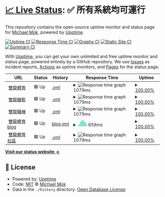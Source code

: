 # [📈 Live Status](https://pmmmwh.github.io/upptime): <!--live status--> **✅ 所有系統均可運行**

This repository contains the open-source uptime monitor and status page for [Michael Mok](https://pmmmwh.com), powered by [Upptime](https://github.com/upptime/upptime).

[![Uptime CI](https://github.com/pmmmwh/upptime/workflows/Uptime%20CI/badge.svg)](https://github.com/pmmmwh/upptime/actions?query=workflow%3A%22Uptime+CI%22)
[![Response Time CI](https://github.com/pmmmwh/upptime/workflows/Response%20Time%20CI/badge.svg)](https://github.com/pmmmwh/upptime/actions?query=workflow%3A%22Response+Time+CI%22)
[![Graphs CI](https://github.com/pmmmwh/upptime/workflows/Graphs%20CI/badge.svg)](https://github.com/pmmmwh/upptime/actions?query=workflow%3A%22Graphs+CI%22)
[![Static Site CI](https://github.com/pmmmwh/upptime/workflows/Static%20Site%20CI/badge.svg)](https://github.com/pmmmwh/upptime/actions?query=workflow%3A%22Static+Site+CI%22)
[![Summary CI](https://github.com/pmmmwh/upptime/workflows/Summary%20CI/badge.svg)](https://github.com/pmmmwh/upptime/actions?query=workflow%3A%22Summary+CI%22)

With [Upptime](https://upptime.js.org), you can get your own unlimited and free uptime monitor and status page, powered entirely by a GitHub repository. We use [Issues](https://github.com/pmmmwh/upptime/issues) as incident reports, [Actions](https://github.com/pmmmwh/upptime/actions) as uptime monitors, and [Pages](https://pmmmwh.github.io/upptime) for the status page.

<!--start: status pages-->
<!-- This summary is generated by Upptime (https://github.com/upptime/upptime) -->
<!-- Do not edit this manually, your changes will be overwritten -->
<!-- prettier-ignore -->
| URL | Status | History | Response Time | Uptime |
| --- | ------ | ------- | ------------- | ------ |
| <img alt="" src="https://favicons.githubusercontent.com/www.ssangyongsports.eu.org" height="13"> [雙龍體育](https://www.ssangyongsports.eu.org/) | 🟩 Up | [.yml](https://github.com/ssangyongsports/upptime/commits/HEAD/history/.yml) | <details><summary><img alt="Response time graph" src="./graphs//response-time-week.png" height="20"> 1079ms</summary><br><a href="https://ssangyongsports.github.io/upptime/history/"><img alt="Response time 1079" src="https://img.shields.io/endpoint?url=https%3A%2F%2Fraw.githubusercontent.com%2Fssangyongsports%2Fupptime%2FHEAD%2Fapi%2F%2Fresponse-time.json"></a><br><a href="https://ssangyongsports.github.io/upptime/history/"><img alt="24-hour response time 1079" src="https://img.shields.io/endpoint?url=https%3A%2F%2Fraw.githubusercontent.com%2Fssangyongsports%2Fupptime%2FHEAD%2Fapi%2F%2Fresponse-time-day.json"></a><br><a href="https://ssangyongsports.github.io/upptime/history/"><img alt="7-day response time 1079" src="https://img.shields.io/endpoint?url=https%3A%2F%2Fraw.githubusercontent.com%2Fssangyongsports%2Fupptime%2FHEAD%2Fapi%2F%2Fresponse-time-week.json"></a><br><a href="https://ssangyongsports.github.io/upptime/history/"><img alt="30-day response time 1079" src="https://img.shields.io/endpoint?url=https%3A%2F%2Fraw.githubusercontent.com%2Fssangyongsports%2Fupptime%2FHEAD%2Fapi%2F%2Fresponse-time-month.json"></a><br><a href="https://ssangyongsports.github.io/upptime/history/"><img alt="1-year response time 1079" src="https://img.shields.io/endpoint?url=https%3A%2F%2Fraw.githubusercontent.com%2Fssangyongsports%2Fupptime%2FHEAD%2Fapi%2F%2Fresponse-time-year.json"></a></details> | <details><summary><a href="https://ssangyongsports.github.io/upptime/history/">100.00%</a></summary><a href="https://ssangyongsports.github.io/upptime/history/"><img alt="All-time uptime 100.00%" src="https://img.shields.io/endpoint?url=https%3A%2F%2Fraw.githubusercontent.com%2Fssangyongsports%2Fupptime%2FHEAD%2Fapi%2F%2Fuptime.json"></a><br><a href="https://ssangyongsports.github.io/upptime/history/"><img alt="24-hour uptime 100.00%" src="https://img.shields.io/endpoint?url=https%3A%2F%2Fraw.githubusercontent.com%2Fssangyongsports%2Fupptime%2FHEAD%2Fapi%2F%2Fuptime-day.json"></a><br><a href="https://ssangyongsports.github.io/upptime/history/"><img alt="7-day uptime 100.00%" src="https://img.shields.io/endpoint?url=https%3A%2F%2Fraw.githubusercontent.com%2Fssangyongsports%2Fupptime%2FHEAD%2Fapi%2F%2Fuptime-week.json"></a><br><a href="https://ssangyongsports.github.io/upptime/history/"><img alt="30-day uptime 100.00%" src="https://img.shields.io/endpoint?url=https%3A%2F%2Fraw.githubusercontent.com%2Fssangyongsports%2Fupptime%2FHEAD%2Fapi%2F%2Fuptime-month.json"></a><br><a href="https://ssangyongsports.github.io/upptime/history/"><img alt="1-year uptime 100.00%" src="https://img.shields.io/endpoint?url=https%3A%2F%2Fraw.githubusercontent.com%2Fssangyongsports%2Fupptime%2FHEAD%2Fapi%2F%2Fuptime-year.json"></a></details>
| <img alt="" src="https://favicons.githubusercontent.com/sbatw.ml" height="13"> [雙龍職籃](https://sbatw.ml) | 🟩 Up | [.yml](https://github.com/ssangyongsports/upptime/commits/HEAD/history/.yml) | <details><summary><img alt="Response time graph" src="./graphs//response-time-week.png" height="20"> 1079ms</summary><br><a href="https://ssangyongsports.github.io/upptime/history/"><img alt="Response time 1079" src="https://img.shields.io/endpoint?url=https%3A%2F%2Fraw.githubusercontent.com%2Fssangyongsports%2Fupptime%2FHEAD%2Fapi%2F%2Fresponse-time.json"></a><br><a href="https://ssangyongsports.github.io/upptime/history/"><img alt="24-hour response time 1079" src="https://img.shields.io/endpoint?url=https%3A%2F%2Fraw.githubusercontent.com%2Fssangyongsports%2Fupptime%2FHEAD%2Fapi%2F%2Fresponse-time-day.json"></a><br><a href="https://ssangyongsports.github.io/upptime/history/"><img alt="7-day response time 1079" src="https://img.shields.io/endpoint?url=https%3A%2F%2Fraw.githubusercontent.com%2Fssangyongsports%2Fupptime%2FHEAD%2Fapi%2F%2Fresponse-time-week.json"></a><br><a href="https://ssangyongsports.github.io/upptime/history/"><img alt="30-day response time 1079" src="https://img.shields.io/endpoint?url=https%3A%2F%2Fraw.githubusercontent.com%2Fssangyongsports%2Fupptime%2FHEAD%2Fapi%2F%2Fresponse-time-month.json"></a><br><a href="https://ssangyongsports.github.io/upptime/history/"><img alt="1-year response time 1079" src="https://img.shields.io/endpoint?url=https%3A%2F%2Fraw.githubusercontent.com%2Fssangyongsports%2Fupptime%2FHEAD%2Fapi%2F%2Fresponse-time-year.json"></a></details> | <details><summary><a href="https://ssangyongsports.github.io/upptime/history/">100.00%</a></summary><a href="https://ssangyongsports.github.io/upptime/history/"><img alt="All-time uptime 100.00%" src="https://img.shields.io/endpoint?url=https%3A%2F%2Fraw.githubusercontent.com%2Fssangyongsports%2Fupptime%2FHEAD%2Fapi%2F%2Fuptime.json"></a><br><a href="https://ssangyongsports.github.io/upptime/history/"><img alt="24-hour uptime 100.00%" src="https://img.shields.io/endpoint?url=https%3A%2F%2Fraw.githubusercontent.com%2Fssangyongsports%2Fupptime%2FHEAD%2Fapi%2F%2Fuptime-day.json"></a><br><a href="https://ssangyongsports.github.io/upptime/history/"><img alt="7-day uptime 100.00%" src="https://img.shields.io/endpoint?url=https%3A%2F%2Fraw.githubusercontent.com%2Fssangyongsports%2Fupptime%2FHEAD%2Fapi%2F%2Fuptime-week.json"></a><br><a href="https://ssangyongsports.github.io/upptime/history/"><img alt="30-day uptime 100.00%" src="https://img.shields.io/endpoint?url=https%3A%2F%2Fraw.githubusercontent.com%2Fssangyongsports%2Fupptime%2FHEAD%2Fapi%2F%2Fuptime-month.json"></a><br><a href="https://ssangyongsports.github.io/upptime/history/"><img alt="1-year uptime 100.00%" src="https://img.shields.io/endpoint?url=https%3A%2F%2Fraw.githubusercontent.com%2Fssangyongsports%2Fupptime%2FHEAD%2Fapi%2F%2Fuptime-year.json"></a></details>
| <img alt="" src="https://favicons.githubusercontent.com/slbtw.cf" height="13"> [雙龍職棒](https://slbtw.cf) | 🟩 Up | [.yml](https://github.com/ssangyongsports/upptime/commits/HEAD/history/.yml) | <details><summary><img alt="Response time graph" src="./graphs//response-time-week.png" height="20"> 1079ms</summary><br><a href="https://ssangyongsports.github.io/upptime/history/"><img alt="Response time 1079" src="https://img.shields.io/endpoint?url=https%3A%2F%2Fraw.githubusercontent.com%2Fssangyongsports%2Fupptime%2FHEAD%2Fapi%2F%2Fresponse-time.json"></a><br><a href="https://ssangyongsports.github.io/upptime/history/"><img alt="24-hour response time 1079" src="https://img.shields.io/endpoint?url=https%3A%2F%2Fraw.githubusercontent.com%2Fssangyongsports%2Fupptime%2FHEAD%2Fapi%2F%2Fresponse-time-day.json"></a><br><a href="https://ssangyongsports.github.io/upptime/history/"><img alt="7-day response time 1079" src="https://img.shields.io/endpoint?url=https%3A%2F%2Fraw.githubusercontent.com%2Fssangyongsports%2Fupptime%2FHEAD%2Fapi%2F%2Fresponse-time-week.json"></a><br><a href="https://ssangyongsports.github.io/upptime/history/"><img alt="30-day response time 1079" src="https://img.shields.io/endpoint?url=https%3A%2F%2Fraw.githubusercontent.com%2Fssangyongsports%2Fupptime%2FHEAD%2Fapi%2F%2Fresponse-time-month.json"></a><br><a href="https://ssangyongsports.github.io/upptime/history/"><img alt="1-year response time 1079" src="https://img.shields.io/endpoint?url=https%3A%2F%2Fraw.githubusercontent.com%2Fssangyongsports%2Fupptime%2FHEAD%2Fapi%2F%2Fresponse-time-year.json"></a></details> | <details><summary><a href="https://ssangyongsports.github.io/upptime/history/">100.00%</a></summary><a href="https://ssangyongsports.github.io/upptime/history/"><img alt="All-time uptime 100.00%" src="https://img.shields.io/endpoint?url=https%3A%2F%2Fraw.githubusercontent.com%2Fssangyongsports%2Fupptime%2FHEAD%2Fapi%2F%2Fuptime.json"></a><br><a href="https://ssangyongsports.github.io/upptime/history/"><img alt="24-hour uptime 100.00%" src="https://img.shields.io/endpoint?url=https%3A%2F%2Fraw.githubusercontent.com%2Fssangyongsports%2Fupptime%2FHEAD%2Fapi%2F%2Fuptime-day.json"></a><br><a href="https://ssangyongsports.github.io/upptime/history/"><img alt="7-day uptime 100.00%" src="https://img.shields.io/endpoint?url=https%3A%2F%2Fraw.githubusercontent.com%2Fssangyongsports%2Fupptime%2FHEAD%2Fapi%2F%2Fuptime-week.json"></a><br><a href="https://ssangyongsports.github.io/upptime/history/"><img alt="30-day uptime 100.00%" src="https://img.shields.io/endpoint?url=https%3A%2F%2Fraw.githubusercontent.com%2Fssangyongsports%2Fupptime%2FHEAD%2Fapi%2F%2Fuptime-month.json"></a><br><a href="https://ssangyongsports.github.io/upptime/history/"><img alt="1-year uptime 100.00%" src="https://img.shields.io/endpoint?url=https%3A%2F%2Fraw.githubusercontent.com%2Fssangyongsports%2Fupptime%2FHEAD%2Fapi%2F%2Fuptime-year.json"></a></details>
| <img alt="" src="https://favicons.githubusercontent.com/blog.ssangyongsports.eu.org" height="13"> [雙龍體育blog](https://BLOG.ssangyongsports.eu.org/) | 🟩 Up | [blog.yml](https://github.com/ssangyongsports/upptime/commits/HEAD/history/blog.yml) | <details><summary><img alt="Response time graph" src="./graphs/blog/response-time-week.png" height="20"> 658ms</summary><br><a href="https://ssangyongsports.github.io/upptime/history/blog"><img alt="Response time 658" src="https://img.shields.io/endpoint?url=https%3A%2F%2Fraw.githubusercontent.com%2Fssangyongsports%2Fupptime%2FHEAD%2Fapi%2Fblog%2Fresponse-time.json"></a><br><a href="https://ssangyongsports.github.io/upptime/history/blog"><img alt="24-hour response time 658" src="https://img.shields.io/endpoint?url=https%3A%2F%2Fraw.githubusercontent.com%2Fssangyongsports%2Fupptime%2FHEAD%2Fapi%2Fblog%2Fresponse-time-day.json"></a><br><a href="https://ssangyongsports.github.io/upptime/history/blog"><img alt="7-day response time 658" src="https://img.shields.io/endpoint?url=https%3A%2F%2Fraw.githubusercontent.com%2Fssangyongsports%2Fupptime%2FHEAD%2Fapi%2Fblog%2Fresponse-time-week.json"></a><br><a href="https://ssangyongsports.github.io/upptime/history/blog"><img alt="30-day response time 658" src="https://img.shields.io/endpoint?url=https%3A%2F%2Fraw.githubusercontent.com%2Fssangyongsports%2Fupptime%2FHEAD%2Fapi%2Fblog%2Fresponse-time-month.json"></a><br><a href="https://ssangyongsports.github.io/upptime/history/blog"><img alt="1-year response time 658" src="https://img.shields.io/endpoint?url=https%3A%2F%2Fraw.githubusercontent.com%2Fssangyongsports%2Fupptime%2FHEAD%2Fapi%2Fblog%2Fresponse-time-year.json"></a></details> | <details><summary><a href="https://ssangyongsports.github.io/upptime/history/blog">100.00%</a></summary><a href="https://ssangyongsports.github.io/upptime/history/blog"><img alt="All-time uptime 100.00%" src="https://img.shields.io/endpoint?url=https%3A%2F%2Fraw.githubusercontent.com%2Fssangyongsports%2Fupptime%2FHEAD%2Fapi%2Fblog%2Fuptime.json"></a><br><a href="https://ssangyongsports.github.io/upptime/history/blog"><img alt="24-hour uptime 100.00%" src="https://img.shields.io/endpoint?url=https%3A%2F%2Fraw.githubusercontent.com%2Fssangyongsports%2Fupptime%2FHEAD%2Fapi%2Fblog%2Fuptime-day.json"></a><br><a href="https://ssangyongsports.github.io/upptime/history/blog"><img alt="7-day uptime 100.00%" src="https://img.shields.io/endpoint?url=https%3A%2F%2Fraw.githubusercontent.com%2Fssangyongsports%2Fupptime%2FHEAD%2Fapi%2Fblog%2Fuptime-week.json"></a><br><a href="https://ssangyongsports.github.io/upptime/history/blog"><img alt="30-day uptime 100.00%" src="https://img.shields.io/endpoint?url=https%3A%2F%2Fraw.githubusercontent.com%2Fssangyongsports%2Fupptime%2FHEAD%2Fapi%2Fblog%2Fuptime-month.json"></a><br><a href="https://ssangyongsports.github.io/upptime/history/blog"><img alt="1-year uptime 100.00%" src="https://img.shields.io/endpoint?url=https%3A%2F%2Fraw.githubusercontent.com%2Fssangyongsports%2Fupptime%2FHEAD%2Fapi%2Fblog%2Fuptime-year.json"></a></details>
| <img alt="" src="https://favicons.githubusercontent.com/community.ssangyongsports.eu.org" height="13"> [雙龍體育社區](http://community.ssangyongsports.eu.org) | 🟩 Up | [.yml](https://github.com/ssangyongsports/upptime/commits/HEAD/history/.yml) | <details><summary><img alt="Response time graph" src="./graphs//response-time-week.png" height="20"> 1079ms</summary><br><a href="https://ssangyongsports.github.io/upptime/history/"><img alt="Response time 1079" src="https://img.shields.io/endpoint?url=https%3A%2F%2Fraw.githubusercontent.com%2Fssangyongsports%2Fupptime%2FHEAD%2Fapi%2F%2Fresponse-time.json"></a><br><a href="https://ssangyongsports.github.io/upptime/history/"><img alt="24-hour response time 1079" src="https://img.shields.io/endpoint?url=https%3A%2F%2Fraw.githubusercontent.com%2Fssangyongsports%2Fupptime%2FHEAD%2Fapi%2F%2Fresponse-time-day.json"></a><br><a href="https://ssangyongsports.github.io/upptime/history/"><img alt="7-day response time 1079" src="https://img.shields.io/endpoint?url=https%3A%2F%2Fraw.githubusercontent.com%2Fssangyongsports%2Fupptime%2FHEAD%2Fapi%2F%2Fresponse-time-week.json"></a><br><a href="https://ssangyongsports.github.io/upptime/history/"><img alt="30-day response time 1079" src="https://img.shields.io/endpoint?url=https%3A%2F%2Fraw.githubusercontent.com%2Fssangyongsports%2Fupptime%2FHEAD%2Fapi%2F%2Fresponse-time-month.json"></a><br><a href="https://ssangyongsports.github.io/upptime/history/"><img alt="1-year response time 1079" src="https://img.shields.io/endpoint?url=https%3A%2F%2Fraw.githubusercontent.com%2Fssangyongsports%2Fupptime%2FHEAD%2Fapi%2F%2Fresponse-time-year.json"></a></details> | <details><summary><a href="https://ssangyongsports.github.io/upptime/history/">100.00%</a></summary><a href="https://ssangyongsports.github.io/upptime/history/"><img alt="All-time uptime 100.00%" src="https://img.shields.io/endpoint?url=https%3A%2F%2Fraw.githubusercontent.com%2Fssangyongsports%2Fupptime%2FHEAD%2Fapi%2F%2Fuptime.json"></a><br><a href="https://ssangyongsports.github.io/upptime/history/"><img alt="24-hour uptime 100.00%" src="https://img.shields.io/endpoint?url=https%3A%2F%2Fraw.githubusercontent.com%2Fssangyongsports%2Fupptime%2FHEAD%2Fapi%2F%2Fuptime-day.json"></a><br><a href="https://ssangyongsports.github.io/upptime/history/"><img alt="7-day uptime 100.00%" src="https://img.shields.io/endpoint?url=https%3A%2F%2Fraw.githubusercontent.com%2Fssangyongsports%2Fupptime%2FHEAD%2Fapi%2F%2Fuptime-week.json"></a><br><a href="https://ssangyongsports.github.io/upptime/history/"><img alt="30-day uptime 100.00%" src="https://img.shields.io/endpoint?url=https%3A%2F%2Fraw.githubusercontent.com%2Fssangyongsports%2Fupptime%2FHEAD%2Fapi%2F%2Fuptime-month.json"></a><br><a href="https://ssangyongsports.github.io/upptime/history/"><img alt="1-year uptime 100.00%" src="https://img.shields.io/endpoint?url=https%3A%2F%2Fraw.githubusercontent.com%2Fssangyongsports%2Fupptime%2FHEAD%2Fapi%2F%2Fuptime-year.json"></a></details>

<!--end: status pages-->

[**Visit our status website →**](https://pmmmwh.github.io/upptime)

## 📄 License

- Powered by: [Upptime](https://github.com/upptime/upptime)
- Code: [MIT](./LICENSE) © [Michael Mok](https://pmmmwh.com)
- Data in the `./history` directory: [Open Database License](https://opendatacommons.org/licenses/odbl/1-0/)
